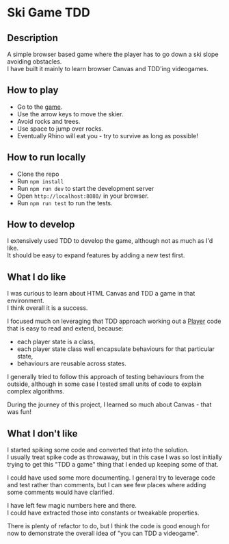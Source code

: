 # Ski Game TDD

## Description

A simple browser based game where the player has to go down a ski slope avoiding obstacles.  
I have built it mainly to learn browser Canvas and TDD'ing videogames.

## How to play

- Go to the [game](https://erikologic.github.io/ski-game-tdd/).  
- Use the arrow keys to move the skier.  
- Avoid rocks and trees.
- Use space to jump over rocks.  
- Eventually Rhino will eat you - try to survive as long as possible!

## How to run locally

- Clone the repo
- Run `npm install`
- Run `npm run dev` to start the development server
- Open `http://localhost:8080/` in your browser.  
- Run `npm run test` to run the tests.

## How to develop

I extensively used TDD to develop the game, although not as much as I'd like.  
It should be easy to expand features by adding a new test first.  

## What I do like

I was curious to learn about HTML Canvas and TDD a game in that environment.  
I think overall it is a success.  

I focused much on leveraging that TDD approach working out a [Player](./src/Entity/Player.ts) code that is easy to read and extend, because:

- each player state is a class,
- each player state class well encapsulate behaviours for that particular state,
- behaviours are reusable across states.

I generally tried to follow this approach of testing behaviours from the outside, although in some case I tested small units of code to explain complex algorithms.

During the journey of this project, I learned so much about Canvas - that was fun!

## What I don't like

I started spiking some code and converted that into the solution.  
I usually treat spike code as throwaway, but in this case I was so lost initially trying to get this "TDD a game" thing that I ended up keeping some of that.

I could have used some more documenting.
I general try to leverage code and test rather than comments, but I can see few places where adding some comments would have clarified.

I have left few magic numbers here and there.  
I could have extracted those into constants or tweakable properties.

There is plenty of refactor to do, but I think the code is good enough for now to demonstrate the overall idea of "you can TDD a videogame".
